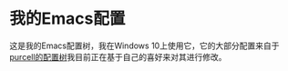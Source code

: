 # 我的Emacs配置
这是我的Emacs配置树，我在Windows 10上使用它，它的大部分配置来自于[purcell的配置树]("https://github.com/purcell/emacs.d" "")我目前正在基于自己的喜好来对其进行修改。
